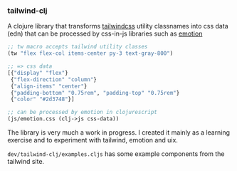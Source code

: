 ### tailwind-clj

A clojure library that transforms [tailwindcss](https://tailwindcss.com/) 
utility classnames into css data (edn) that can be processed by 
css-in-js libraries such as [emotion](https://emotion.sh/docs/introduction)

```clojure
;; tw macro accepts tailwind utility classes
(tw "flex flex-col items-center py-3 text-gray-800")

;; => css data
[{"display" "flex"}
 {"flex-direction" "column"}
 {"align-items" "center"}
 {"padding-bottom" "0.75rem", "padding-top" "0.75rem"}
 {"color" "#2d3748"}]

;; can be processed by emotion in clojurescript
(js/emotion.css (clj->js css-data))
```

The library is very much a work in progress. I created it mainly as a learning
exercise and to experiment with tailwind, emotion and uix.

`dev/tailwind-clj/examples.cljs` has some example components from the tailwind
site. 


